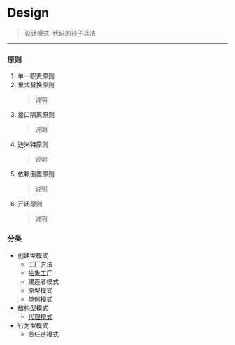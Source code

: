 # Design
> 设计模式, 代码的孙子兵法

---
### 原则
1. 单一职责原则
2. 里式替换原则
    > 说明
3. 接口隔离原则
    > 说明
4. 迪米特原则
    > 说明
5. 依赖倒置原则
    > 说明
6. 开闭原则
    > 说明

### 分类
- 创建型模式
    - [工厂方法](src/main/java/com/amos/design/creation/factory/factory.md#method)
    - [抽象工厂](src/main/java/com/amos/design/creation/factory/factory.md#abstract)
    - 建造者模式
    - 原型模式
    - 单例模式
- 结构型模式
    - [代理模式](src/main/java/com/amos/design/structure/proxy/proxy.md)
- 行为型模式
    - 责任链模式

